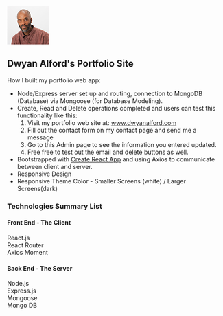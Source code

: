 ![Image of Dwyan](src/images/dwyan-avatar-2.jpg)

## Dwyan Alford's Portfolio Site

How I built my portfolio web app:<br>
* Node/Express server set up and routing, connection to MongoDB (Database) via Mongoose (for Database Modeling). 
* Create, Read and Delete operations completed and users can test this functionality like this: 
  1. Visit my portfolio web site at: www.dwyanalford.com
  2. Fill out the contact form on my contact page and send me a message
  3. Go to this Admin page to see the information you entered updated. 
  4. Free free to test out the email and delete buttons as well.
* Bootstrapped with [Create React App](https://github.com/facebook/create-react-app) and using Axios to communicate between client and server.
* Responsive Design
* Responsive Theme Color - Smaller Screens (white) / Larger Screens(dark)

### Technologies Summary List

#### Front End - The Client
React.js<br>
React Router<br>
Axios
Moment
<br>
#### Back End - The Server
Node.js<br>
Express.js<br>
Mongoose<br>
Mongo DB<br>


